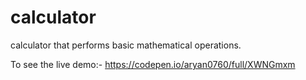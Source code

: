 # calculator
calculator that performs basic mathematical operations.

To see the live demo:- 
https://codepen.io/aryan0760/full/XWNGmxm

